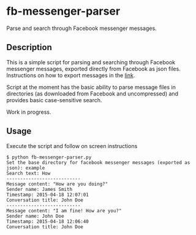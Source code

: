 # fb-messenger-parser
Parse and search through Facebook messenger messages.

## Description

This is a simple script for parsing and searching through Facebook messenger messages, exported directly from Facebook as json files. Instructions on how to export messages in the [link](https://www.facebook.com/help/1701730696756992?helpref=hc_global_nav).

Script at the moment has the basic ability to parse message files in directories (as downloaded from Facebook and uncompressed) and provides basic case-sensitive search.

Work in progress.

## Usage

Execute the script and follow on screen instructions
    
    $ python fb-messenger-parser.py
    Set the base directory for facebook messenger messages (exported as json): example
    Search text: How
    ---------------------------
    Message content: "How are you doing?"
    Sender name: James Smith
    Timestamp: 2015-04-18 12:07:01
    Conversation title: John Doe
    ---------------------------
    Message content: "I am fine! How are you?"
    Sender name: John Doe
    Timestamp: 2015-04-18 12:06:40
    Conversation title: John Doe
